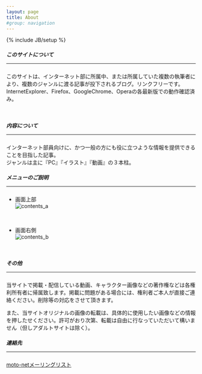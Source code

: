 ```yaml
---
layout: page
title: About 
#group: navigation
---
```

{% include JB/setup %}

##### このサイトについて <hr size="1" />
このサイトは、インターネット部に所属中、または所属していた複数の執筆者により、複数のジャンルに渡る記事が投下されるブログ。リンクフリーです。  
InternetExplorer、Firefox、GoogleChrome、Operaの各最新版での動作確認済み。

<br>

##### 内容について <hr size="1" />
インターネット部員向けに、かつ一般の方にも役に立つような情報を提供できることを目指した記事。  
ジャンルは主に『PC』『イラスト』『動画』の３本柱。

##### メニューのご説明 <hr size="1" />
 - 画面上部  
![contents_a](http://cloud.github.com/downloads/tahein/blog/About_a.PNG)
<br>

 - 画面右側  
![contents_b](http://cloud.github.com/downloads/tahein/blog/About_b.PNG)
<br>

##### その他 <hr size="1" />
当サイトで掲載・配信している動画、キャラクター画像などの著作権などは各権利所有者に帰属致します。掲載に問題がある場合には、権利者ご本人が直接ご連絡ください。削除等の対応をさせて頂きます。

また、当サイトオリジナルの画像の転載は、具体的に使用したい画像などの情報を押したせください。許可がおり次第、転載は自由に行なっていただいて構いません（但しアダルトサイトは除く）。

##### 連絡先 <hr size="1" />
[moto-netメーリングリスト](https://groups.google.com/d/forum/moto-net)
